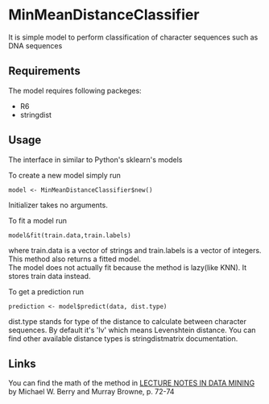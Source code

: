 # MinMeanDistanceClassifier
It is simple model to perform classification of character sequences such as DNA sequences
## Requirements
The model requires following packeges:
- R6
- stringdist
## Usage 
The interface in similar to Python's sklearn's models  
  
To create a new model simply run 
```
model <- MinMeanDistanceClassifier$new()
```
Initializer takes no arguments.  
  
To fit a model run
```
model&fit(train.data,train.labels)
```
where train.data is a vector of strings and train.labels is a vector of integers.  
This method also returns a fitted model.  
The model does not actually fit because the method is lazy(like KNN). It stores train data instead.  
  
To get a prediction run
```
prediction <- model$predict(data, dist.type)
```
dist.type stands for type of the distance to calculate between character sequences. By default it's 'lv' which means Levenshtein distance. You can find other available distance types is stringdistmatrix documentation.

## Links
You can find the math of the method in [LECTURE NOTES IN DATA MINING](http://pzs.dstu.dp.ua/DataMining/bibl/LECTURE%20NOTES%20IN%20%20DATA%20MINING.pdf) by Michael W. Berry and Murray Browne, p. 72-74
